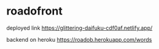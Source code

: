 # roadofront
deployed link
https://glittering-daifuku-cdf0af.netlify.app/

backend on heroku 
https://roadob.herokuapp.com/words
